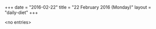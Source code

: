 +++
date = "2016-02-22"
title = "22 February 2016 (Monday)"
layout = "daily-diet"
+++


\<no entries\>

